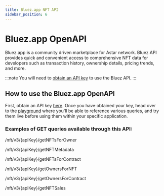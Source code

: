 ```yaml
---
title: Bluez.app NFT API
sidebar_position: 6
---
```


# Bluez.app OpenAPI

Bluez.app is a community driven marketplace for Astar network. Bluez API provides quick and convenient access to comprehensive NFT data for developers such as transaction history, ownership details, pricing trends, and more.

:::note
You will need to [obtain an API key](https://docs.google.com/forms/d/e/1FAIpQLSf5Fa3Tapwakj5O--peMN9woGc54gXLyOXB1aSG5ewciT0FPQ/viewform) to use the Bluez API.
:::

## How to use the Bluez.app OpenAPI

First, obtain an API key [here](https://docs.google.com/forms/d/e/1FAIpQLSf5Fa3Tapwakj5O--peMN9woGc54gXLyOXB1aSG5ewciT0FPQ/viewform). Once you have obtained your key, head over to the [playground](https://api.bluez.app/api/#/) where you'll be able to reference various queries, and try them live before using them within your specific application.

### Examples of GET queries available through this API:

/nft/v3/\{apiKey\}/getNFTsForOwner

/nft/v3/\{apiKey\}/getNFTMetadata

/nft/v3/\{apiKey\}/getNFTsForContract

/nft/v3/\{apiKey\}/getOwnersForNFT

/nft/v3/\{apiKey\}/getOwnersForContract

/nft/v3/\{apiKey\}/getNFTSales

